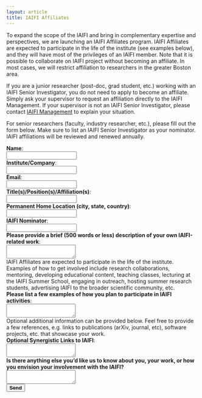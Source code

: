 ```yaml
---
layout: article
title: IAIFI Affiliates
---
```


To expand the scope of the IAIFI and bring in complementary expertise and perspectives, we are launching an IAIFI Affiliates program.  IAIFI Affiliates are expected to participate in the life of the institute (see examples below), and they will have most of the privileges of an IAIFI member.  Note that it is possible to collaborate on IAIFI project without becoming an affiliate.  In most cases, we will restrict affiliation to researchers in the greater Boston area.


If you are a junior researcher (post-doc, grad student, etc.) working with an IAIFI Senior Investigator, you do not need to apply to become an affiliate.  Simply ask your supervisor to request an affiliation directly to the IAIFI Management.  If your supervisor is not an IAIFI Senior Investigator, please contact [IAIFI Management](mailto:iaifi-management@mit.edu) to explain your situation.

For senior researchers (faculty, industry researcher, etc.), please fill out the form below.  Make sure to list an IAIFI Senior Investigator as your nominator.  IAIFI affiliations will be reviewed and renewed annually.


<form action="https://formspree.io/f/mgepgdok" method="POST">

<label>
<b>Name</b>: <br>
<input type="text" name="name">
</label>
<br>
<label>
<b>Institute/Company</b>: <br>
<input type="text" name="institute">
</label>
<br>
<label>
<b>Email</b>: <br>
<input type="email" name="replyto" >
</label>
<br>
<label>
<b>Title(s)/Position(s)/Affiliation(s)</b>: <br>
<input type="text" name="title">
</label>
<br>
<label>
<b>Permanent Home Location (city, state, country)</b>: <br>
<input type="text" name="address">
</label>
<br>
<label>
<b>IAIFI Nominator</b>: <br>
<input type="text" name="nominator">
</label>
<br>
<label>
<b>Please provide a brief (500 words or less) description of your own IAIFI-related work</b>: <br>
<textarea name="research"></textarea>
</label>
<br>
IAIFI Affiliates are expected to participate in the life of the institute.  Examples of how to get involved include research collaborations, mentoring, developing educational content, teaching classes, lecturing at the IAIFI Summer School, engaging in outreach, hosting summer research students, advertising IAIFI to the broader scientific community, etc.
<br>
<label>
<b>Please list a few examples of how you plan to participate in IAIFI activities</b>: <br>
<textarea name="planned-activities"></textarea>
</label>
<br>
Optional additional information can be provided below. Feel free to provide a few references, e.g. links to publications (arXiv, journal, etc), software projects, etc. that showcase your work. <br>
<label>
<b>Optional Synergistic Links to IAIFI</b>: <br>
<textarea name="synergies"></textarea>
</label>
<br>
<label>
<b>Is there anything else you’d like us to know about you, your work, or how you envision your involvement with the IAIFI?</b> <br>
<textarea name="etc"></textarea>
</label>
<br>
<button type="submit" class="formbutton"><b>Send</b></button>
</form>
